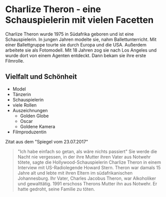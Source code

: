 # Charlize Theron - eine Schauspielerin mit vielen Facetten

Charlize Theron wurde 1975 in Südafrika geboren und ist eine Schauspielerin.
In jungen Jahren modelte sie, nahm Ballettunterricht. Mit einer Ballettgruppe tourte
sie durch Europa und die USA. Außerdem arbeitete sie als Fotomodell.
Mit 18 Jahren zog sie nach Los Angeles und wurde dort von einem Agenten entdeckt.
Dann bekam sie ihre erste Filmrolle.

## Vielfalt und Schönheit

* Model
* Tänzerin
* Schauspielerin
* viele Rollen
* Auszeichnungen
	* Golden Globe
	* Oscar
	* Goldene Kamera
* Filmproduzentin

Zitat aus dem "Spiegel vom 23.07.2017"

> "Ich habe einfach so getan, als wäre nichts passiert"
> Sie werde die Nacht nie vergessen, in der ihre Mutter ihren Vater aus Notwehr tötete,
> sagte die Hollywood-Schauspielerin Charlize Theron in einem Interview mit US-Radiolegende
> Howard Stern. Theron war damals 15 Jahre alt und lebte mit ihren Eltern im südafrikanischen
> Johannesburg. Ihr Vater, Charles Jacobus Theron, war Alkoholiker und gewalttätig. 
> 1991 erschoss Therons Mutter ihn aus Notwehr. Er hatte gedroht, seine Familie zu töten.
